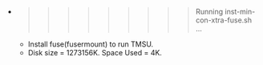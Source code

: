 * >>>>>>>>> Running inst-min-con-xtra-fuse.sh ...
  * Install fuse(fusermount) to run TMSU.
  * Disk size = 1273156K. Space Used = 4K.

